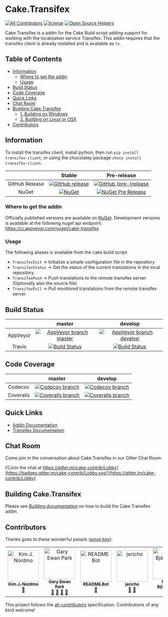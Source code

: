 # Cake.Transifex

[![All Contributors][all-contributorsimage]](#contributors)
[![license](https://img.shields.io/github/license/cake-contrib/Cake.Transifex.svg)](https://github.com/cake-contrib/Cake.Transifex/blob/master/LICENSE)
[![Open Source Helpers](https://www.codetriage.com/wormiecorp/cake.transifex/badges/users.svg)](https://www.codetriage.com/wormiecorp/cake.transifex)

Cake.Transifex is a addin for the Cake Build script adding support for working with the localization service Transifex.
This addin requires that the transifex client is already installed and is available as `tx`.

<!-- START doctoc generated TOC please keep comment here to allow auto update -->
<!-- DON'T EDIT THIS SECTION, INSTEAD RE-RUN doctoc TO UPDATE -->
## Table of Contents

- [Information](#information)
  - [Where to get the addin](#where-to-get-the-addin)
  - [Usage](#usage)
- [Build Status](#build-status)
- [Code Coverage](#code-coverage)
- [Quick Links](#quick-links)
- [Chat Room](#chat-room)
- [Building Cake.Transifex](#building-caketransifex)
  - [1. Building on Windows](#1-building-on-windows)
  - [2. Building on Linux or OSX](#2-building-on-linux-or-osx)
- [Contributors](#contributors)

<!-- END doctoc generated TOC please keep comment here to allow auto update -->

## Information

To install the transifex client, install python, then run `pip install transifex-client`, or using the chocolatey package `choco install transifex-client`.

| |Stable|Pre-release|
|:--:|:--:|:--:|
|GitHub Release|[![GitHub release](https://img.shields.io/github/release/cake-contrib/Cake.Transifex.svg)](https://github.com/cake-contrib/Cake.Transifex/releases/latest)|[![GitHub (pre-)release](https://img.shields.io/github/release/cake-contrib/Cake.Transifex/all.svg)](https://github.com/cake-contrib/Cake.Transifex/releases)|
|NuGet|[![NuGet](https://img.shields.io/nuget/v/Cake.Transifex.svg)](https://nuget.org/packages/Cake.Transifex)|[![NuGet Pre Release](https://img.shields.io/nuget/vpre/Cake.Transifex.svg)](https://nuget.org/packages/Cake.Transifex)|

### Where to get the addin

Officially published versions are available on [NuGet](https://www.nuget.org/packages/Cake.Transifex/).
Development versions is available at the following nuget api endpoint: <https://ci.appveyor.com/nuget/cake-transifex>

### Usage

The following aliases is available from the cake build script:

- `TransifexInit`   -> Initialize a simple configuration file in the repository
- `TransifexStatus` -> Get the status of the current translations in the local repository.
- `TransifexPush`   -> Push translations to the remote transifex server (Optionally also the source file)
- `TransifexPull`   -> Pull monitored translations from the remote transifex server

## Build Status

| | master | develop |
|:--:|:--:|:--:|
|AppVeyor|[![AppVeyor branch master](https://img.shields.io/appveyor/ci/cakecontrib/cake-transifex/master.svg)](https://ci.appveyor.com/project/cakecontrib/cake-transifex/branch/master)|[![AppVeyor branch develop](https://img.shields.io/appveyor/ci/cakecontrib/cake-transifex/develop.svg)](https://ci.appveyor.com/project/cakecontrib/cake-transifex/branch/develop)|
|Travis|[![Build Status](https://travis-ci.org/cake-contrib/Cake.Transifex.svg?branch=master)](https://travis-ci.org/cake-contrib/Cake.Transifex)|[![Build Status](https://travis-ci.org/cake-contrib/Cake.Transifex.svg?branch=develop)](https://travis-ci.org/cake-contrib/Cake.Transifex)

## Code Coverage

| |master|develop|
|:--:|:--:|:--:|
|Codecov|[![Codecov branch](https://img.shields.io/codecov/c/github/cake-contrib/Cake.Transifex/master.svg)](https://codecov.io/gh/cake-contrib/Cake.Transifex/branch/master)|[![Codecov branch](https://img.shields.io/codecov/c/github/cake-contrib/Cake.Transifex/develop.svg)](https://codecov.io/gh/cake-contrib/Cake.Transifex/branch/develop)|
|Coveralls|[![Coveralls branch](https://img.shields.io/coveralls/cake-contrib/Cake.Transifex/master.svg)](https://coveralls.io/github/cake-contrib/Cake.Transifex?branch=master)|[![Coveralls branch](https://img.shields.io/coveralls/cake-contrib/Cake.Transifex/develop.svg)](https://coveralls.io/github/cake-contrib/Cake.Transifex?branch=develop)|

## Quick Links

- [Addin Documentation](https://cake-contrib.github.io/Cake.Transifex)
- [Transifex Documentation](https://docs.transifex.com/)

## Chat Room

Come join in the conversation about Cake.Transifex in our Gitter Chat Room.

[![Join the chat at https://gitter.im/cake-contrib/Lobby](https://badges.gitter.im/cake-contrib/Lobby.svg)](https://gitter.im/cake-contrib/Lobby)

## Building Cake.Transifex

Please see [Building documentation](https://cake-contrib.github.io/Cake.Transifex/docs/building/) on how to build the Cake.Transifex addin.

## Contributors

Thanks goes to these wonderful people ([emoji key](https://allcontributors.org/docs/en/emoji-key)):

<!-- ALL-CONTRIBUTORS-LIST:START - Do not remove or modify this section -->
<!-- prettier-ignore -->
<table>
  <tr>
    <td align="center"><a href="https://github.com/AdmiringWorm"><img src="https://avatars3.githubusercontent.com/u/1474648?v=4" width="100px;" alt="Kim J. Nordmo"/><br /><sub><b>Kim J. Nordmo</b></sub></a><br /><a href="#maintenance-AdmiringWorm" title="Maintenance">🚧</a></td>
    <td align="center"><a href="http://www.gep13.co.uk/blog"><img src="https://avatars3.githubusercontent.com/u/1271146?v=4" width="100px;" alt="Gary Ewan Park"/><br /><sub><b>Gary Ewan Park</b></sub></a><br /><a href="#question-gep13" title="Answering Questions">💬</a> <a href="https://github.com/cake-contrib/Cake.Transifex/issues?q=author%3Agep13" title="Ideas, Planning, & Feedback">🤔</a> <a href="https://github.com/cake-contrib/Cake.Transifex/pulls?q=reviewed-by%3Agep13" title="Reviewed Pull Requests">👀</a> <a href="https://github.com/cake-contrib/Cake.Transifex/commits?author=gep13" title="Documentation">📖</a></td>
    <td align="center"><a href="https://www.codetriage.com"><img src="https://avatars0.githubusercontent.com/u/35302948?v=4" width="100px;" alt="README Bot"/><br /><sub><b>README Bot</b></sub></a><br /><a href="https://github.com/cake-contrib/Cake.Transifex/commits?author=codetriage-readme-bot" title="Documentation">📖</a></td>
    <td align="center"><a href="https://github.com/Jericho"><img src="https://avatars0.githubusercontent.com/u/112710?v=4" width="100px;" alt="jericho"/><br /><sub><b>jericho</b></sub></a><br /><a href="https://github.com/cake-contrib/Cake.Transifex/issues?q=author%3AJericho" title="Ideas, Planning, & Feedback">🤔</a> <a href="#question-Jericho" title="Answering Questions">💬</a></td>
    <td align="center"><a href="https://twitter.com/mholo65"><img src="https://avatars1.githubusercontent.com/u/7863439?v=4" width="100px;" alt="Martin Björkström"/><br /><sub><b>Martin Björkström</b></sub></a><br /><a href="#question-mholo65" title="Answering Questions">💬</a></td>
    <td align="center"><a href="https://github.com/x-jokay"><img src="https://avatars0.githubusercontent.com/u/18613935?v=4" width="100px;" alt="D. Domig"/><br /><sub><b>D. Domig</b></sub></a><br /><a href="https://github.com/cake-contrib/Cake.Transifex/commits?author=x-jokay" title="Documentation">📖</a></td>
  </tr>
</table>

<!-- ALL-CONTRIBUTORS-LIST:END -->

This project follows the [all-contributors](https://github.com/all-contributors/all-contributors) specification.
Contributions of any kind welcome!

[all-contributors]: https://github.com/all-contributors/all-contributors
[all-contributorsimage]: https://img.shields.io/github/all-contributors/cake-contrib/Cake.Codecov.svg?color=orange&style=flat-square
